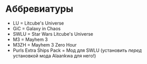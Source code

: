 # Аббревиатуры

* LU = Litcube's Universe
* GiC = Galaxy in Chaos
* SWLU = Star Wars Litcube's Universe
* M3 = Mayhem 3
* M3ZH = Mayhem 3 Zero Hour
* Purls Extra Ships Pack = Мод для SWLU (установить *перед* установкой мода Alaankwa для него!)
